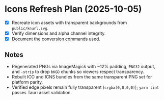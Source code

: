 # Icons Refresh Plan (2025-10-05)

- [x] Recreate icon assets with transparent backgrounds from `public/knurl.svg`.
- [x] Verify dimensions and alpha channel integrity.
- [x] Document the conversion commands used.

## Notes
- Regenerated PNGs via ImageMagick with ~12% padding, `PNG32` output, and `-strip` to drop `bKGD` chunks so viewers respect transparency.
- Rebuilt ICO and ICNS bundles from the same transparent PNG set for platform parity.
- Verified edge pixels remain fully transparent (`srgba(0,0,0,0)`); `yarn lint` passes Tauri asset validation.

